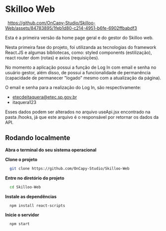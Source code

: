 # Skilloo Web

&nbsp;
https://github.com/OnCapy-Studio/Skilloo-Web/assets/84783895/1feb1d80-c214-4951-b6fe-6902ffbabdf3
&nbsp;

Esta é a primeira versão da home page geral e do gestor do Skilloo web. 

Nesta primeira fase do projeto, foi utilizanda as tecnologias do framework React.JS e algumas bíbliotecas, como: styled components (estilização), react router dom (rotas) e axios (requisições).

No momento a aplicação possui a função de Log In com email e senha no usuário gestor, além disso, de possui a funcionalidade de permanência (capacidade de permanecer "logado" mesmo com a atualização da página).

O email e senha para a realização do Log In, são respectivamente:
- etecdeitaquera@etec.sp.gov.br  
- itaquera123

Esses dados podem ser alterados no arquivo useApi.jsx encontrado na pasta /hooks, já que este arquivo é o responsável por retornar os dados da API.
## Rodando localmente

**Abra o terminal do seu sistema operacional**


**Clone o projeto**

```bash
  git clone https://github.com/OnCapy-Studio/Skilloo-Web

```

**Entre no diretório do projeto**

```bash
  cd Skilloo-Web
```

**Instale as dependências**

```bash
  npm install react-scripts
```

**Inicie o servidor**

```bash
  npm start
```



